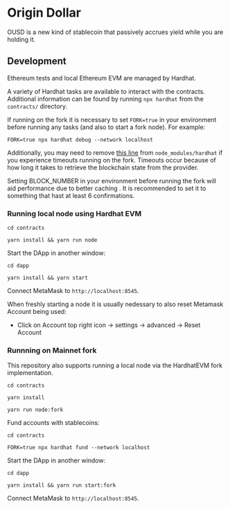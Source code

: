 # Origin Dollar

OUSD is a new kind of stablecoin that passively accrues yield while you are holding it.

## Development

Ethereum tests and local Ethereum EVM are managed by Hardhat.

A variety of Hardhat tasks are available to interact with the contracts. Additional information can be found by running `npx hardhat` from the `contracts/` directory.

If running on the fork it is necessary to set `FORK=true` in your environment before running any tasks (and also to start a fork node). For example:

`FORK=true npx hardhat debug --network localhost`

Additionally, you may need to remove [this line](https://github.com/nomiclabs/hardhat/blob/fc50a94a688ed5007a429857b808aae76441095c/packages/hardhat-core/src/internal/core/providers/http.ts#L119) from `node_modules/hardhat` if you experience timeouts running on the fork. Timeouts occur because of how long it takes to retrieve the blockchain state from the provider.

Setting BLOCK_NUMBER in your environment before running the fork will aid performance due to better caching
. It is recommended to set it to something that hast at least 6 confirmations.

### Running local node using Hardhat EVM

`cd contracts`

`yarn install && yarn run node`

Start the DApp in another window:

`cd dapp`

`yarn install && yarn start`

Connect MetaMask to `http://localhost:8545`.

When freshly starting a node it is usually nedessary to also reset Metamask Account being used:
- Click on Account top right icon -> settings -> advanced -> Reset Account

### Runnning on Mainnet fork

This repository also supports running a local node via the HardhatEVM fork implementation.

`cd contracts`

`yarn install`

`yarn run node:fork`

Fund accounts with stablecoins:

`cd contracts`

`FORK=true npx hardhat fund --network localhost`

Start the DApp in another window:

`cd dapp`

`yarn install && yarn run start:fork`

Connect MetaMask to `http://localhost:8545`.
